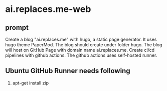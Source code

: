 # ai.replaces.me-web

## prompt
Create a blog "ai.replaces.me" with hugo, a static page generator. It uses hugo theme PaperMod. The blog should create under folder hugo. The blog will host on GitHub Page with domain name ai.replaces.me. Create ci/cd pipelines with github actions. The github actions uses self-hosted runner.

## Ubuntu GitHub Runner needs following
1. apt-get install zip
